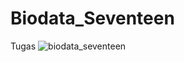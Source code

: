 # Biodata_Seventeen
Tugas
![biodata_seventeen](https://user-images.githubusercontent.com/95681251/145143958-7543ad74-f858-4c3b-bc8b-88d37f091164.gif)
